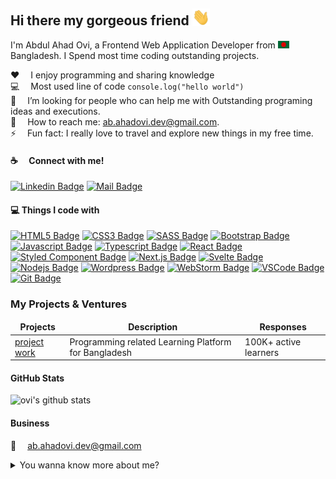 ## Hi there my gorgeous friend <img src="assets/hello.gif" width="28px" alt="hi">

I'm Abdul Ahad Ovi, a Frontend Web Application Developer from <img src="assets/bangladesh.png" width="18"/> Bangladesh. I Spend most time coding outstanding projects.

:hearts: &emsp;I enjoy programming and sharing knowledge <br/>
:computer: &emsp;Most used line of code `console.log("hello world")` <br/>
🤔 &emsp;I’m looking for people who can help me with Outstanding programing ideas and executions.<br/>
:e-mail: &emsp;How to reach me: ab.ahadovi.dev@gmail.com.<br/>
⚡ &emsp;Fun fact: I really love to travel and explore new things in my free time.

#### :coffee: &emsp;Connect with me!

[![Linkedin Badge](https://img.shields.io/badge/LinkedIn-0077B5?style=for-the-badge&logo=linkedin&logoColor=white)](https://www.linkedin.com/in/abdul-ahad-ovi-789494180/) [![Mail Badge](https://img.shields.io/badge/Gmail-D14836?style=for-the-badge&logo=gmail&logoColor=white)](mailto:ab.ahadovi.dev@gmail.com)

#### :computer: Things I code with

[![HTML5 Badge](https://img.shields.io/badge/HTML5-E34F26?style=for-the-badge&logo=html5&logoColor=white)](#) [![CSS3 Badge](https://img.shields.io/badge/CSS3-1572B6?style=for-the-badge&logo=css3&logoColor=white)](#) [![SASS Badge](https://img.shields.io/badge/Sass-CC6699?style=for-the-badge&logo=sass&logoColor=white)](#) [![Bootstrap Badge](https://img.shields.io/badge/Bootstrap-563D7C?style=for-the-badge&logo=bootstrap&logoColor=white)](#) [![Javascript Badge](https://img.shields.io/badge/-Javascript-F0DB4F?style=for-the-badge&labelColor=black&logo=javascript&logoColor=F0DB4F)](#) [![Typescript Badge](https://img.shields.io/badge/-Typescript-007acc?style=for-the-badge&labelColor=black&logo=typescript&logoColor=007acc)](#) [![React Badge](https://img.shields.io/badge/-React-61DBFB?style=for-the-badge&labelColor=black&logo=react&logoColor=61DBFB)](#) [![Styled Component Badge](https://img.shields.io/badge/styled--components-DB7093?style=for-the-badge&logo=styled-components&logoColor=white)](#) [![Next.js Badge](https://img.shields.io/badge/next.js-000000?style=for-the-badge&logo=nextdotjs&logoColor=white)](#) [![Svelte Badge](https://img.shields.io/badge/Svelte-4A4A55?style=for-the-badge&logo=svelte&logoColor=FF3E00)](#) [![Nodejs Badge](https://img.shields.io/badge/-Nodejs-3C873A?style=for-the-badge&labelColor=black&logo=node.js&logoColor=3C873A)](#) [![Wordpress Badge](https://img.shields.io/badge/Wordpress-21759B?style=for-the-badge&logo=wordpress&logoColor=white)](#) [![WebStorm Badge](https://img.shields.io/badge/WebStorm-000000?style=for-the-badge&logo=WebStorm&logoColor=white)](#) [![VSCode Badge](https://img.shields.io/badge/Visual_Studio-5C2D91?style=for-the-badge&logo=visual%20studio&logoColor=white)](#) [![Git Badge](https://img.shields.io/badge/Git-F05032?style=for-the-badge&logo=git&logoColor=white)](#)



### My Projects & Ventures

<table>
  <thead align="center">
    <tr border: none;>
      <td><b>Projects</b></td>
      <td><b>Description</b></td>
      <td><b>Responses</b></td>
    </tr>
  </thead>
  <tbody>
    <tr>
      <td><a href="https://learnwithsumit.com" target="_blank">project work</a></td>
      <td>Programming related Learning Platform for Bangladesh</td>
      <td>100K+ active learners</td>
    </tr>
  </tbody>
</table>

#### GitHub Stats

![ovi's github stats](https://github-readme-stats.vercel.app/api?username=ahadovi&count_private=true&theme=tokyonight&hide=stars)

#### Business

:email: &emsp;ab.ahadovi.dev@gmail.com

<details>
<summary>
  You wanna know more about me?
</summary>

<br/>

I'm Abdul Ahad Ovi, a Frontend Web Application Developer from <img src="assets/bangladesh.png" width="18"/> Bangladesh. I Spend most time coding outstanding projects.

</details>
